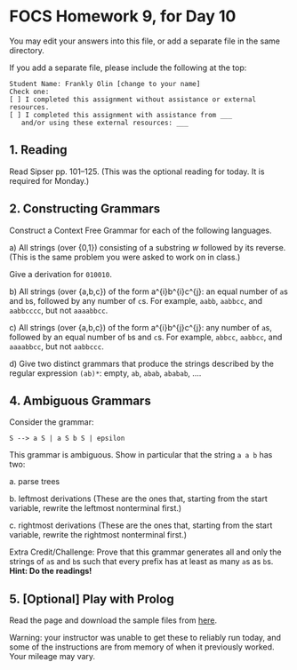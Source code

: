 # FOCS Homework 9, for Day 10

You may edit your answers into this file, or add a separate file in the same directory.

If you add a separate file, please include the following at the top:

```
Student Name: Frankly Olin [change to your name]
Check one:
[ ] I completed this assignment without assistance or external resources.
[ ] I completed this assignment with assistance from ___
   and/or using these external resources: ___
```

## 1. Reading

Read Sipser pp. 101–125. (This was the optional reading for today. It is required for Monday.)

## 2. Constructing Grammars

Construct a Context Free Grammar for each of the following languages.

a) All strings (over {0,1}) consisting of a substring _w_ followed by its reverse. (This is the same problem you were asked to work on in class.)

Give a derivation for `010010`.

b) All strings (over {a,b,c}) of the form a^{i}b^{i}c^{j}: an equal number of `a`s and `b`s, followed by any number of `c`s. For example, `aabb`, `aabbcc`, and `aabbcccc`, but not `aaaabbcc`.

c) All strings (over {a,b,c}) of the form a^{i}b^{j}c^{j}: any number of `a`s, followed by an equal number of `b`s and `c`s. For example, `abbcc`, `aabbcc`, and `aaaabbcc`, but not `aabbccc`.

d) Give two distinct grammars that produce the strings described by the regular expression `(ab)*`: empty, `ab`, `abab`, `ababab`, ….

## 4. Ambiguous Grammars

Consider the grammar:

    S --> a S | a S b S | epsilon 

This grammar is ambiguous. Show in particular that the string `a a b` has
two:

a. parse trees

b. leftmost derivations (These are the ones that, starting from the start variable, rewrite the leftmost nonterminal first.)

c. rightmost derivations (These are the ones that, starting from the start variable, rewrite the rightmost nonterminal first.)

Extra Credit/Challenge: Prove that this grammar generates all and only the strings of `a`s and `b`s such that every prefix has at least as many `a`s as `b`s. **Hint: Do the readings!**

## 5. [Optional] Play with Prolog

Read the page and download the sample files from [here](https://sites.google.com/site/focs16fall/prolog).

Warning: your instructor was unable to get these to reliably run today, and some of the instructions are from memory of when it previously worked. Your mileage may vary.